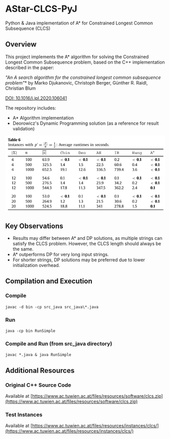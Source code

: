 # AStar-CLCS-PyJ
Python & Java implementation of A* for Constrained Longest Common Subsequence (CLCS)

## Overview
This project implements the A* algorithm for solving the Constrained Longest Common Subsequence problem, based on the C++ implementation described in the paper:

**"An A* search algorithm for the constrained longest common subsequence problem"** 
by Marko Djukanovic, Christoph Berger, Günther R. Raidl, Christian Blum

[DOI: 10.1016/j.ipl.2020.106041](https://doi.org/10.1016/j.ipl.2020.106041)

The repository includes:
- A* Algorithm implementation
- Deorowicz's Dynamic Programming solution (as a reference for result validation)

![Performance Comparison](p_0_5_seconds_avg.png)

## Key Observations
- Results may differ between A* and DP solutions, as multiple strings can satisfy the CLCS problem. However, the CLCS length should always be the same.
- A* outperforms DP for very long input strings.
- For shorter strings, DP solutions may be preferred due to lower initialization overhead.

## Compilation and Execution

### Compile
```
javac -d bin -cp src_java src_java\*.java
```

### Run
```
java -cp bin RunSimple
```

### Compile and Run (from src_java directory)
```
javac *.java & java RunSimple
```

## Additional Resources

### Original C++ Source Code
Available at [https://www.ac.tuwien.ac.at/files/resources/software/clcs.zip](https://www.ac.tuwien.ac.at/files/resources/software/clcs.zip)

### Test Instances
Available at [https://www.ac.tuwien.ac.at/files/resources/instances/clcs/](https://www.ac.tuwien.ac.at/files/resources/instances/clcs/)

